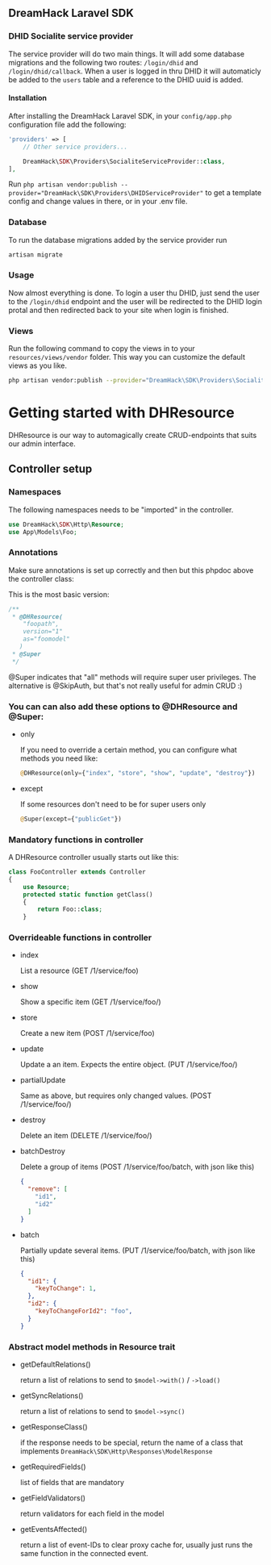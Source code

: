 ## DreamHack Laravel SDK

### DHID Socialite service provider
The service provider will do two main things. It will add some database migrations and the following two routes: `/login/dhid` and `/login/dhid/callback`. 
When a user is logged in thru DHID it will automaticly be added to the `users` table and a reference to the DHID uuid is added.

#### Installation
After installing the DreamHack Laravel SDK, in your `config/app.php` configuration file add the following:

```php
'providers' => [
    // Other service providers...

	DreamHack\SDK\Providers\SocialiteServiceProvider::class,
],
```
Run `php artisan vendor:publish --provider="DreamHack\SDK\Providers\DHIDServiceProvider"` to get a template config and change values in there, or in your .env file.

### Database
To run the database migrations added by the service provider run

```bash
artisan migrate
```

### Usage
Now almost everything is done. 
To login a user thu DHID, just send the user to the `/login/dhid` endpoint and the user will be redirected to the DHID login protal and then redirected back to your site when login is finished.

### Views
Run the following command to copy the views in to your `resources/views/vendor` folder. This way you can customize the default views as you like.

```bash
php artisan vendor:publish --provider="DreamHack\SDK\Providers\SocialiteServiceProvider"
```

# Getting started with DHResource
DHResource is our way to automagically create CRUD-endpoints that suits our admin interface.

## Controller setup

### Namespaces
The following namespaces needs to be "imported" in the controller.

```php
use DreamHack\SDK\Http\Resource;
use App\Models\Foo;
```

### Annotations
Make sure annotations is set up correctly and then but this phpdoc above the controller class:

This is the most basic version:

```php
/**
 * @DHResource(
    "foopath",
    version="1"
    as="foomodel"
   )
 * @Super
 */
```

@Super indicates that "all" methods will require super user privileges.
The alternative is @SkipAuth, but that's not really useful for admin CRUD :)

### You can can also add these options to @DHResource and @Super:

 * only

   If you need to override a certain method, you can configure what methods you need like:

   ```php
   @DHResource(only={"index", "store", "show", "update", "destroy"})
   ```

 * except

   If some resources don't need to be for super users only

   ```php
   @Super(except={"publicGet"})
   ```

### Mandatory functions in controller
A DHResource controller usually starts out like this:

```php
class FooController extends Controller
{
    use Resource;
    protected static function getClass()
    {
        return Foo::class;
    }
```

### Overrideable functions in controller

 * index

   List a resource (GET /1/service/foo)

 * show

   Show a specific item (GET /1/service/foo/<id>)

 * store

   Create a new item (POST /1/service/foo)

 * update

   Update a an item. Expects the entire object. (PUT /1/service/foo/<id>)

 * partialUpdate

   Same as above, but requires only changed values. (POST /1/service/foo/<id>)

 * destroy

   Delete an item (DELETE /1/service/foo/<id>)

 * batchDestroy

   Delete a group of items (POST /1/service/foo/batch, with json like this)

   ```json
   {
     "remove": [
       "id1",
       "id2"
     ]
   }
   ```

 * batch

   Partially update several items. (PUT /1/service/foo/batch, with json like this)

   ```json
   {
     "id1": {
       "keyToChange": 1,
     },
     "id2": {
       "keyToChangeForId2": "foo",
     }
   }
   ```

### Abstract model methods in Resource trait

 * getDefaultRelations()

   return a list of relations to send to `$model->with()` / `->load()`

 * getSyncRelations()

   return a list of relations to send to `$model->sync()`

 * getResponseClass()

   if the response needs to be special, return the name of a class that implements `DreamHack\SDK\Http\Responses\ModelResponse`

 * getRequiredFields()

   list of fields that are mandatory

 * getFieldValidators()

   return validators for each field in the model

 * getEventsAffected()

   return a list of event-IDs to clear proxy cache for, usually just runs the same function in the connected event.
